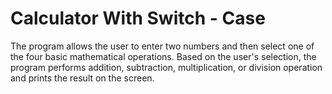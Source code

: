 # Calculator With Switch - Case
<p1>The program allows the user to enter two numbers and then select one of the four basic mathematical operations. Based on the user's selection, the program performs addition, subtraction, multiplication, or division operation and prints the result on the screen. </p1>

